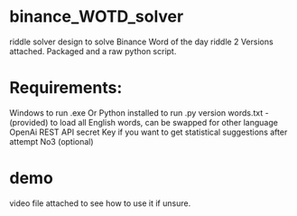 # binance_WOTD_solver
riddle solver design to solve Binance Word of the day riddle
2 Versions attached. Packaged and a raw python script.

# Requirements: 
Windows to run .exe
Or Python installed to run .py version
words.txt - (provided) to load all English words, can be swapped for other language
OpenAi REST API secret Key if you want to get statistical suggestions after attempt No3 (optional)

# demo 
video file attached to see how to use it if unsure.

